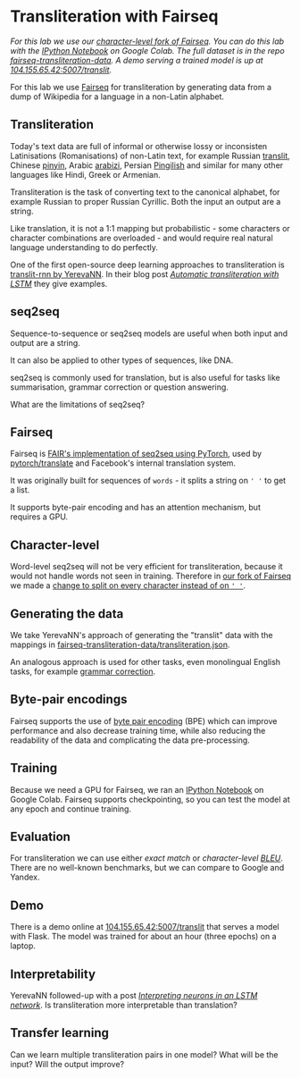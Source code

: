 # Transliteration with Fairseq

*For this lab we use our [character-level fork of Fairseq](https://github.com/deeplanguageclass/fairseq-transliteration).  You can do this lab with the [IPython Notebook](https://github.com/deeplanguageclass/fairseq-transliteration.ipynb) on Google Colab.  The full dataset is in the repo [fairseq-transliteration-data](https://github.com/deeplanguageclass/fairseq-transliteration-data).  A demo serving a trained model is up at [104.155.65.42:5007/translit](http://104.155.65.42:5007/translit).*

For this lab we use [Fairseq](https://facebook.ai/developers/tools/fairseq) for transliteration by generating data from a dump of Wikipedia for a language in a non-Latin alphabet.

## Transliteration

Today's text data are full of informal or otherwise lossy or inconsisten Latinisations (Romanisations) of non-Latin text, for example Russian [translit](https://en.wikipedia.org/wiki/Informal_romanizations_of_Cyrillic#Translit), Chinese [pinyin](https://en.wikipedia.org/wiki/Pinyin), Arabic [arabizi](https://en.wikipedia.org/wiki/Arabic_chat_alphabet), Persian [Pingilish](https://en.wikipedia.org/wiki/Romanization_of_Persian#ASCII_Internet_romanizations) and similar for many other languages like Hindi, Greek or Armenian.

Transliteration is the task of converting text to the canonical alphabet, for example Russian to proper Russian Cyrillic.  Both the input an output are a string.

Like translation, it is not a 1:1 mapping but probabilistic - some characters or character combinations are overloaded - and would require real natural language understanding to do perfectly.

One of the first open-source deep learning approaches to transliteration is [translit-rnn by YerevaNN](https://github.com/YerevaNN/translit-rnn/).  In their blog post [*Automatic transliteration with LSTM*](http://yerevann.github.io/2016/09/09/automatic-transliteration-with-lstm/) they give examples.


## seq2seq

Sequence-to-sequence or seq2seq models are useful when both input and output are a string.

It can also be applied to other types of sequences, like DNA.

seq2seq is commonly used for translation, but is also useful for tasks like summarisation, grammar correction or question answering.

What are the limitations of seq2seq?


## Fairseq

Fairseq is [FAIR's implementation of seq2seq using PyTorch](https://github.com/pytorch/fairseq), used by [pytorch/translate](https://github.com/pytorch/translate) and Facebook's internal translation system.

It was originally built for sequences of `words` - it splits a string on `' '` to get a list.

It supports byte-pair encoding and has an attention mechanism, but requires a GPU.

## Character-level

Word-level seq2seq will not be very efficient for transliteration, because it would not handle words not seen in training.  Therefore in [our fork of Fairseq](https://github.com/deeplanguageclass/fairseq-transliteration) we made a [change to split on every character instead of on `' '`](https://github.com/deeplanguageclass/fairseq-transliteration/commit/c201085e9c88ccf3706fc9ef06ab131782e3ae53).

## Generating the data

We take YerevaNN's approach of generating the "translit" data with the mappings in [fairseq-transliteration-data/transliteration.json](https://github.com/deeplanguageclass/fairseq-transliteration-data/blob/master/transliteration.json).

An analogous approach is used for other tasks, even monolingual English tasks, for example [grammar correction](http://atpaino.com/2017/01/03/deep-text-correcter.html).

## Byte-pair encodings

Fairseq supports the use of [byte pair encoding](http://www.aclweb.org/anthology/P16-1162) (BPE) which can improve performance and also decrease training time, while also reducing the readability of the data and complicating the data pre-processing.

## Training

Because we need a GPU for Fairseq, we ran an [IPython Notebook](https://github.com/deeplanguageclass/fairseq-transliteration.ipynb) on Google Colab.  Fairseq supports checkpointing, so you can test the model at any epoch and continue training.

## Evaluation

For transliteration we can use either *exact match* or *character-level [BLEU](https://en.wikipedia.org/wiki/BLEU)*.  There are no well-known benchmarks, but we can compare to Google and Yandex.

## Demo

There is a demo online at [104.155.65.42:5007/translit](http://104.155.65.42:5007/translit) that serves a model with Flask.  The model was trained for about an hour (three epochs) on a laptop.

## Interpretability

YerevaNN followed-up with a post [*Interpreting neurons in an LSTM network*](https://yerevann.github.io/2017/06/27/interpreting-neurons-in-an-LSTM-network/).  Is transliteration more interpretable than translation?

## Transfer learning

Can we learn multiple transliteration pairs in one model?  What will be the input?  Will the output improve?

